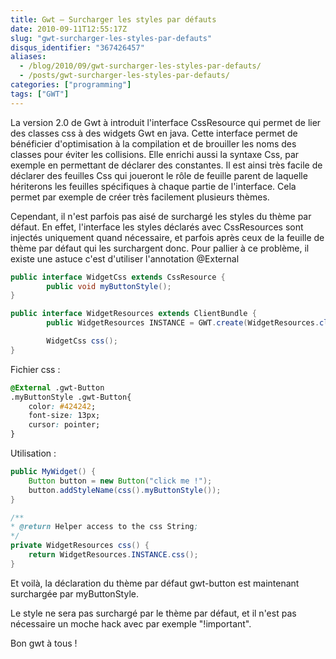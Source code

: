 ```yaml
---
title: Gwt – Surcharger les styles par défauts
date: 2010-09-11T12:55:17Z
slug: "gwt-surcharger-les-styles-par-defauts"
disqus_identifier: "367426457"
aliases:
  - /blog/2010/09/gwt-surcharger-les-styles-par-defauts/
  - /posts/gwt-surcharger-les-styles-par-defauts/
categories: ["programming"]
tags: ["GWT"] 
---
```


La version 2.0 de Gwt à introduit l'interface CssResource qui permet de lier des classes css à des widgets Gwt en java. Cette interface permet de bénéficier d'optimisation à la compilation et de brouiller les noms des classes pour éviter les collisions. Elle enrichi aussi la syntaxe Css, par exemple en permettant de déclarer des constantes. Il est ainsi très facile de déclarer des feuilles Css qui joueront le rôle de feuille parent de laquelle hériterons les feuilles spécifiques à chaque partie de l'interface. Cela permet par exemple de créer très facilement plusieurs thèmes.

Cependant, il n'est parfois pas aisé de surchargé les styles du thème par défaut. En effet, l'interface les styles déclarés avec CssResources sont injectés uniquement quand nécessaire, et parfois après ceux de la feuille de thème par défaut qui les surchargent donc. Pour pallier à ce problème, il existe une astuce c'est d'utiliser l'annotation @External

~~~java
public interface WidgetCss extends CssResource {
        public void myButtonStyle();
}

public interface WidgetResources extends ClientBundle {
        public WidgetResources INSTANCE = GWT.create(WidgetResources.class);

        WidgetCss css();
}
~~~

Fichier css :

~~~css
@External .gwt-Button
.myButtonStyle .gwt-Button{
    color: #424242;
    font-size: 13px;
    cursor: pointer;
}
~~~

Utilisation :

~~~java
public MyWidget() {
    Button button = new Button("click me !");
    button.addStyleName(css().myButtonStyle());
}

/**
* @return Helper access to the css String;
*/
private WidgetResources css() {
    return WidgetResources.INSTANCE.css();
}
~~~

Et voilà, la déclaration du thème par défaut gwt-button est maintenant surchargée par myButtonStyle.

Le style ne sera pas surchargé par le thème par défaut, et il n'est pas nécessaire un moche hack avec par exemple "!important".

Bon gwt à tous !